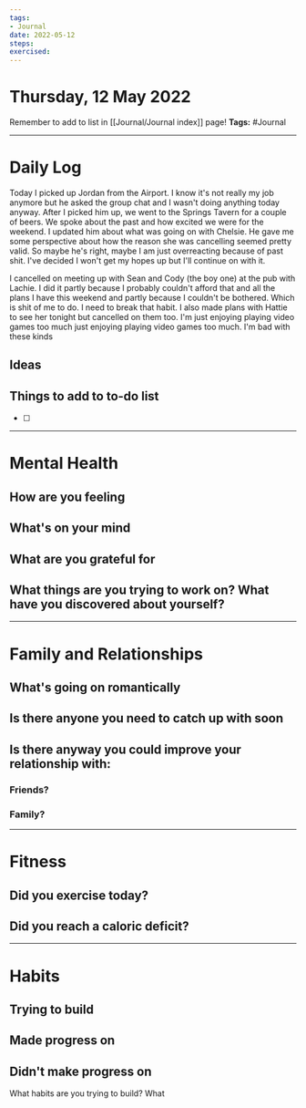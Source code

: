 ```yaml
---
tags: 
- Journal
date: 2022-05-12
steps:
exercised:
---
```

# Thursday, 12 May 2022

Remember to add to list in [[Journal/Journal index]] page!
**Tags:** #Journal 

---
# Daily Log
Today I picked up Jordan from the Airport. I know it's not really my job anymore but he asked the group chat and I wasn't doing anything today anyway. After I picked him up, we went to the Springs Tavern for a couple of beers. We spoke about the past and how excited we were for the weekend. I updated him about what was going on with Chelsie. He gave me some perspective about how the reason she was cancelling seemed pretty valid. So maybe he's right, maybe I am just overreacting because of past shit. I've decided I won't get my hopes up but I'll continue on with it. 

I cancelled on meeting up with Sean and Cody (the boy one) at the pub with Lachie. I did it partly because I probably couldn't afford that and all the plans I have this weekend and partly because I couldn't be bothered. Which is shit of me to do. I need to break that habit. I also made plans with Hattie to see her tonight but cancelled on them too. I'm just enjoying playing video games too much just enjoying playing video games too much. I'm bad with these kinds 

## Ideas 

## Things to add to to-do list
- [ ] 

---
# Mental Health
## How are you feeling

## What's on your mind

## What are you grateful for

## What things are you trying to work on? What have you discovered about yourself?

---
# Family and Relationships

## What's going on romantically

## Is there anyone you need to catch up with soon

## Is there anyway you could improve your relationship with:
### Friends?

### Family?


---
# Fitness
## Did you exercise today?

## Did you reach a caloric deficit?

---
# Habits
## Trying to build

## Made progress on

## Didn't make progress on
What habits are you trying to build? What


